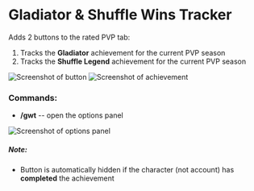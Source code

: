 # Gladiator & Shuffle Wins Tracker

Adds 2 buttons to the rated PVP tab:

1. Tracks the **Gladiator** achievement for the current PVP season
2. Tracks the **Shuffle Legend** achievement for the current PVP season

![Screenshot of button](https://imgur.com/vfBbRcu.png)
![Screenshot of achievement](https://imgur.com/lIiIcQr.png)

### Commands:

- **/gwt** -- open the options panel

![Screenshot of options panel](https://imgur.com/KTC39O5.png)

##### Note:

- Button is automatically hidden if the character (not account) has **completed** the achievement
